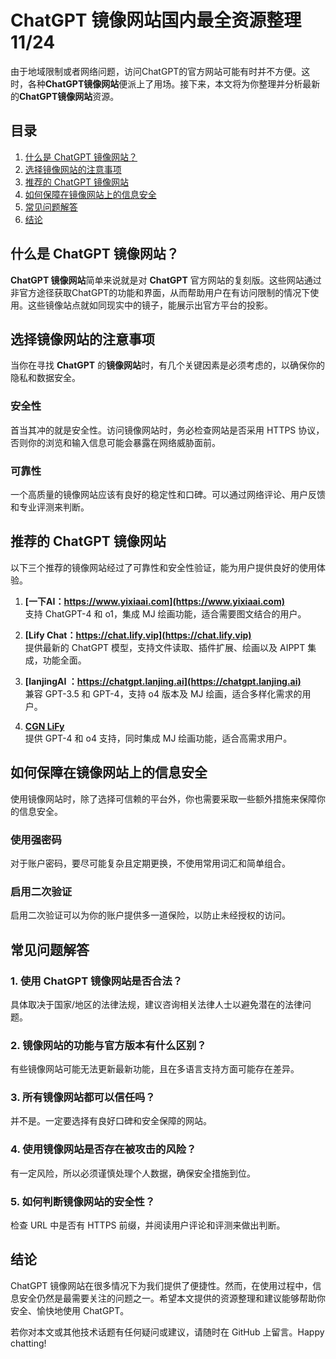 # ChatGPT 镜像网站国内最全资源整理 11/24

由于地域限制或者网络问题，访问ChatGPT的官方网站可能有时并不方便。这时，各种**ChatGPT镜像网站**便派上了用场。接下来，本文将为你整理并分析最新的**ChatGPT镜像网站**资源。

## 目录

1. [什么是 ChatGPT 镜像网站？](#什么是-chatgpt-镜像网站？)
2. [选择镜像网站的注意事项](#选择镜像网站的注意事项)
3. [推荐的 ChatGPT 镜像网站](#推荐的-chatgpt-镜像网站)
4. [如何保障在镜像网站上的信息安全](#如何保障在镜像网站上的信息安全)
5. [常见问题解答](#常见问题解答)
6. [结论](#结论)

## 什么是 ChatGPT 镜像网站？

**ChatGPT 镜像网站**简单来说就是对 **ChatGPT** 官方网站的复刻版。这些网站通过非官方途径获取ChatGPT的功能和界面，从而帮助用户在有访问限制的情况下使用。这些镜像站点就如同现实中的镜子，能展示出官方平台的投影。

## 选择镜像网站的注意事项

当你在寻找 **ChatGPT** 的**镜像网站**时，有几个关键因素是必须考虑的，以确保你的隐私和数据安全。

### 安全性

首当其冲的就是安全性。访问镜像网站时，务必检查网站是否采用 HTTPS 协议，否则你的浏览和输入信息可能会暴露在网络威胁面前。

### 可靠性

一个高质量的镜像网站应该有良好的稳定性和口碑。可以通过网络评论、用户反馈和专业评测来判断。

## 推荐的 ChatGPT 镜像网站

以下三个推荐的镜像网站经过了可靠性和安全性验证，能为用户提供良好的使用体验。

1. **[一下AI：https://www.yixiaai.com](https://www.yixiaai.com)**  
   支持 ChatGPT-4 和 o1，集成 MJ 绘画功能，适合需要图文结合的用户。

2. **[Lify Chat：https://chat.lify.vip](https://chat.lify.vip)**  
   提供最新的 ChatGPT 模型，支持文件读取、插件扩展、绘画以及 AIPPT 集成，功能全面。

3. **[lanjingAI ：https://chatgpt.lanjing.ai](https://chatgpt.lanjing.ai)**  
   兼容 GPT-3.5 和 GPT-4，支持 o4 版本及 MJ 绘画，适合多样化需求的用户。

4. **[CGN LiFy](https://cgn.lify.vip/)**  
   提供 GPT-4 和 o4 支持，同时集成 MJ 绘画功能，适合高需求用户。

## 如何保障在镜像网站上的信息安全

使用镜像网站时，除了选择可信赖的平台外，你也需要采取一些额外措施来保障你的信息安全。

### 使用强密码

对于账户密码，要尽可能复杂且定期更换，不使用常用词汇和简单组合。

### 启用二次验证

启用二次验证可以为你的账户提供多一道保险，以防止未经授权的访问。

## 常见问题解答

### 1. 使用 ChatGPT 镜像网站是否合法？

具体取决于国家/地区的法律法规，建议咨询相关法律人士以避免潜在的法律问题。

### 2. 镜像网站的功能与官方版本有什么区别？

有些镜像网站可能无法更新最新功能，且在多语言支持方面可能存在差异。

### 3. 所有镜像网站都可以信任吗？

并不是。一定要选择有良好口碑和安全保障的网站。

### 4. 使用镜像网站是否存在被攻击的风险？

有一定风险，所以必须谨慎处理个人数据，确保安全措施到位。

### 5. 如何判断镜像网站的安全性？

检查 URL 中是否有 HTTPS 前缀，并阅读用户评论和评测来做出判断。

## 结论

ChatGPT 镜像网站在很多情况下为我们提供了便捷性。然而，在使用过程中，信息安全仍然是最需要关注的问题之一。希望本文提供的资源整理和建议能够帮助你安全、愉快地使用 ChatGPT。

若你对本文或其他技术话题有任何疑问或建议，请随时在 GitHub 上留言。Happy chatting!
